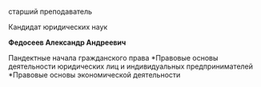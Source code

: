 старший преподаватель

Кандидат юридических наук

**Федосеев Александр Андреевич**

Пандектные начала гражданского права
	*Правовые основы деятельности юридических лиц и индивидуальных предпринимателей
	*Правовые основы экономической деятельности